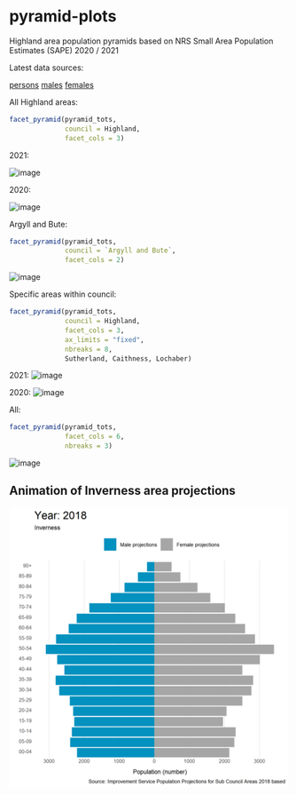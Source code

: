 # pyramid-plots
Highland area population pyramids based on NRS Small Area Population Estimates (SAPE) 2020 / 2021


Latest data sources:

[persons](https://www.nrscotland.gov.uk/files//statistics/population-estimates/sape-time-series/persons/sape-2021-persons.xlsx)
[males](https://www.nrscotland.gov.uk/files//statistics/population-estimates/sape-time-series/males/sape-2021-males.xlsx)
[females](https://www.nrscotland.gov.uk/files//statistics/population-estimates/sape-time-series/females/sape-2021-females.xlsx)


All Highland areas:  

```r
facet_pyramid(pyramid_tots,
              council = Highland,
              facet_cols = 3)
```
2021: 

![image](https://user-images.githubusercontent.com/3278367/190691452-f6950b00-b6dc-45f4-8c95-04a6bb48d646.png)

2020: 

![image](https://user-images.githubusercontent.com/3278367/173109678-a72bdf93-6470-40d9-8180-c8414f015376.png)  


Argyll and Bute:


```r
facet_pyramid(pyramid_tots,
              council = `Argyll and Bute`,
              facet_cols = 2)
```


![image](https://user-images.githubusercontent.com/3278367/173109557-20bfd0b8-44b5-4700-8063-1b9ec7e45e66.png)  

Specific areas within council:

```r
facet_pyramid(pyramid_tots,
              council = Highland,
              facet_cols = 3,
              ax_limits = "fixed",
              nbreaks = 8,
              Sutherland, Caithness, Lochaber)
```
2021: 
![image](https://user-images.githubusercontent.com/3278367/190691699-2c4c9e63-63b9-442a-bd69-530bbaf2b54b.png)



2020: 
![image](https://user-images.githubusercontent.com/3278367/173111083-10fc4658-0892-4c2c-99ad-33bbdf5ad2f5.png)  

All:

```r
facet_pyramid(pyramid_tots,
              facet_cols = 6,
              nbreaks = 3)
 ```             
 
 ![image](https://user-images.githubusercontent.com/3278367/173323629-04f570ad-dabc-4ddc-b2fb-2e6beb58b27b.png)

## Animation of Inverness area projections

![image](https://github.com/johnmackintosh/pyramid-plots/blob/73c2ac559f1e648f12f02215609665dbef383df2/projections-animation.gif)
